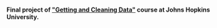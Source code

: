 #### Final project of ["Getting and Cleaning Data"](https://class.coursera.org/getdata-004) course at Johns Hopkins University.

